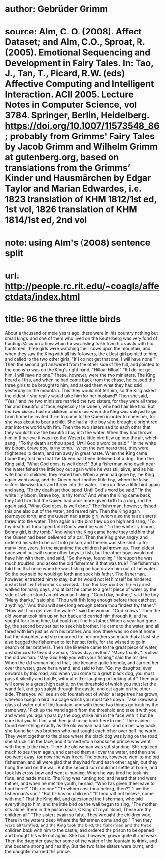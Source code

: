 # author: Gebrüder Grimm
# source: Alm, C. O. (2008). Affect Dataset; and Alm, C.O., Sproat, R. (2005). Emotional Sequencing and Development in Fairy Tales. In: Tao, J., Tan, T., Picard, R.W. (eds) Affective Computing and Intelligent Interaction. ACII 2005. Lecture Notes in Computer Science, vol 3784. Springer, Berlin, Heidelberg. https://doi.org/10.1007/11573548_86; probably from Grimms' Fairy Tales by Jacob Grimm and Wilhelm Grimm at gutenberg.org, based on translations from the Grimms’ Kinder und Hausmärchen by Edgar Taylor and Marian Edwardes, i.e. 1823 translation of KHM 1812/1st ed, 1st vol, 1826 translation of KHM 1814/1st ed, 2nd vol
# note: using Alm's (2008) sentence split
# url: http://people.rc.rit.edu/~coagla/affectdata/index.html
# title: 96 the three little birds

About a thousand or more years ago, there were in this country nothing but small kings, and one of them who lived on the Keuterberg was very fond of hunting.
Once on a time when he was riding forth from his castle with his huntsmen, three girls were watching their cows upon the mountain, and when they saw the King with all his followers, the eldest girl pointed to him, and called to the two other girls, "If I do not get that one, I will have none."
Then the second girl answered from the other side of the hill, and pointed to the one who was on the King's right hand, "Hilloa! hilloa!"
"If I do not get him, I will have no one."
These, however, were the two ministers.
The King heard all this, and when he had come back from the chase, he caused the three girls to be brought to him, and asked them what they had said yesterday on the mountain.
This they would not tell him, so the King asked the eldest if she really would take him for her husband?
Then she said, "Yes," and the two ministers married the two sisters, for they were all three fair and beautiful of face, especially the Queen, who had hair like flax.
But the two sisters had no children, and once when the King was obliged to go from home he invited them to come to the Queen in order to cheer her, for she was about to bear a child.
She had a little boy who brought a bright red star into the world with him.
Then the two sisters said to each other that they would throw the beautiful boy into the water.
When they had thrown him in (I believe it was into the Weser) a little bird flew up into the air, which sang ,
"To thy death art thou sped, Until God's word be said."
"In the white lily bloom, Brave boy, is thy tomb."
When the two heard that, they were frightened to death, and ran away in great haste.
When the King came home they told him that the Queen had been delivered of a dog.
Then the King said, "What God does, is well done!"
But a fisherman who dwelt near the water fished the little boy out again while he was still alive, and as his wife had no children, they reared him.
When a year had gone by, the King again went away, and the Queen had another little boy, whom the false sisters likewise took and threw into the water.
Then up flew a little bird again and sang,
"To thy death art thou sped, Until God's word be said."
"In the white lily bloom, Brave boy, is thy tomb."
And when the King came back, they told him that the Queen had once more given birth to a dog, and he again said, "What God does, is well done."
The fisherman, however, fished this one also out of the water, and reared him.
Then the King again journeyed forth, and the Queen had a little girl, whom also the false sisters threw into the water.
Then again a little bird flew up on high and sang,
"To thy death art thou sped Until God's word be said."
"In the white lily bloom, Bonny girl, is thy tomb."
And when the King came home they told him that the Queen had been delivered of a cat.
Then the King grew angry, and ordered his wife to be cast into prison, and therein was she shut up for many long years.
In the meantime the children had grown up.
Then eldest once went out with some other boys to fish, but the other boys would not have him with them, and said, "Go thy way, foundling."
Hereupon he was much troubled, and asked the old fisherman if that was true?
The fisherman told him that once when he was fishing he had drawn him out of the water.
So the boy said he would go forth and seek his father.
The fisherman, however, entreated him to stay, but he would not let himself be hindered, and at last the fisherman consented.
Then the boy went on his way and walked for many days, and at last he came to a great piece of water by the side of which stood an old woman fishing.
"Good day, mother," said the boy.
"Many thanks," said she.
"Thou wilt fish long enough before thou catchest anything."
"And thou wilt seek long enough before thou findest thy father."
"How wilt thou get over the water?" said the woman.
"God knows."
Then the old woman took him up on her back and carried him through it, and he sought for a long time, but could not find his father.
When a year had gone by, the second boy set out to seek his brother.
He came to the water, and all fared with him just as with his brother.
And now there was no one at home but the daughter, and she mourned for her brothers so much that at last she also begged the fisherman to let her set forth, for she wished to go in search of her brothers.
Then she likewise came to the great piece of water, and she said to the old woman, "Good day, mother."
"Many thanks," replied the old woman.
"May God help you with your fishing," said the maiden.
When the old woman heard that, she became quite friendly, and carried her over the water, gave her a wand, and said to her, "Go, my daughter, ever onwards by this road, and when you come to a great black dog, you must pass it silently and boldly, without either laughing or looking at it."
Then you will come to a great high castle, on the threshold of which you must let the wand fall, and go straight through the castle, and out again on the other side.
There you will see an old fountain out of which a large tree has grown, whereon hangs a bird in a cage which you must take down.
Take likewise a glass of water out of the fountain, and with these two things go back by the same way.
"Pick up the wand again from the threshold and take it with you, and when you again pass by the dog, strike him in the face with it, but be sure that you hit him, and then just come back here to me."
The maiden found everything exactly as the old woman had said, and on her way back she found her two brothers who had sought each other over half the world.
They went together to the place where the black dog was lying on the road; she struck it in the face, and it turned into a handsome prince who went with them to the river.
There the old woman was still standing.
She rejoiced much to see them again, and carried them all over the water, and then she too went away, for now she was freed.
The others, however, went to the old fisherman, and all were glad that they had found each other again, but they hung the bird on the wall.
But the second son could not settle at home, and took his cross-bow and went a-hunting.
When he was tired he took his flute, and made music.
The King was hunting too, and heard that and went thither, and when he met the youth, he said, "Who has given thee leave to hunt here?"
"Oh, no one."
"To whom dost thou belong, then?"
"I am the fisherman's son."
"But he has no children."
"If thou wilt not believe, come with me."
That the King did, and questioned the fisherman, who told everything to him, and the little bird on the wall began to sing,
"The mother sits alone There in the prison small, O King of royal blood, These are thy children all."
"The sisters twain so false, They wrought the children woe, There in the waters deep Where the fishermen come and go."
Then they were all terrified, and the King took the bird, the fisherman and the three children back with him to the castle, and ordered the prison to be opened and brought his wife out again.
She had, however, grown quite ill and weak.
Then the daughter gave her some of the water of the fountain to drink, and she became strong and healthy.
But the two false sisters were burnt, and the daughter married the prince.
